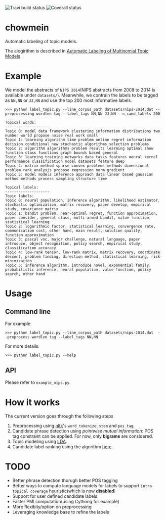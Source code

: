 ![Travi build status](https://travis-ci.org/xiaohan2012/chowmein.svg?branch=master)
![Coverall status]()

# chowmein

Automatic labeling of topic models.

The alogirithm is described in [Automatic Labeling of Multinomial Topic Models](http://sifaka.cs.uiuc.edu/czhai/pub/kdd07-label.pdf)

# Example 

We model the abstracts of `NIPS 2014`(NIPS abstracts from 2008 to 2014 is available under `datasets/`).
Meanwhile, we contrain the labels to be tagged as `NN,NN` or `JJ,NN` and use the top 200 most informative labels.


```
>>> python label_topic.py --line_corpus_path datasets/nips-2014.dat --preprocessing wordlen tag --label_tags NN,NN JJ,NN --n_cand_labels 200
...
Topical words:
--------------------
Topic 0: model data framework clustering information distributions two number world propose noise real work small
Topic 1: learning algorithm time problem online regret information decision conditional new stochastic algorithms selection problems
Topic 2: algorithm algorithms problem results learning optimal show function class functions graph bounds based general
Topic 3: learning training networks data tasks features neural kernel performance classification model datasets feature deep
Topic 4: matrix method sparse convex problems methods dimensional problem rank analysis propose regression norm gradient
Topic 5: model models inference approach data linear based gaussian method methods process sampling structure time

Topical labels:
--------------------
Topic labels:
Topic 0: neural population, inference algorithm, likelihood estimator, stochastic optimization, matrix recovery, paper develop, empirical study, covariance matrix
Topic 1: bandit problem, near-optimal regret, function approximation, paper consider, general class, multi-armed bandit, value function, statistical learning
Topic 2: logarithmic factor, statistical learning, convergence rate, communication cost, other hand, main result, solution quality, function approximation
Topic 3: pascal voc, major challenge, natural language, paper introduce, object recognition, policy search, empirical study, classification accuracy
Topic 4: low-rank tensor, low-rank matrix, matrix recovery, coordinate descent, problem finding, direction method, statistical learning, risk minimization
Topic 5: inference algorithm, introduce novel, exponential family, probabilistic inference, neural population, value function, policy search, other hand
```

# Usage


## Command line

For example:

    >>> python label_topic.py --line_corpus_path datasets/nips-2014.dat  --preprocess wordlen tag --label_tags NN,NN

For more details:

    >>> python label_topic.py --help

## API

Please refer to `example_nips.py`.


# How it works

The current version goes through the following steps

1. Preprocessing using [nltk](http://www.nltk.org/)'s `word_tokenize`, `stem` and `pos_tag`.
1. Candidate phrase detection using *pointwise mutual information*: POS tag constraint can be applied. For now, only **bigrams** are considered.
2. Topic modeling using [LDA](https://pypi.python.org/pypi/lda).
3. Candidate label ranking using the algorithm [here](http://sifaka.cs.uiuc.edu/czhai/pub/kdd07-label.pdf).


# TODO


- Better phrase detection thorugh better POS tagging
- Better ways to compute language models for labels to support `intra topical coverage` heuristic(which is now **disabled**)
- Support for user defined candidate labels
- Faster PMI computation(using Cythong for example)
- More flexibity/option on preprocessing
- Leveraging knowledge base to refine the labels
